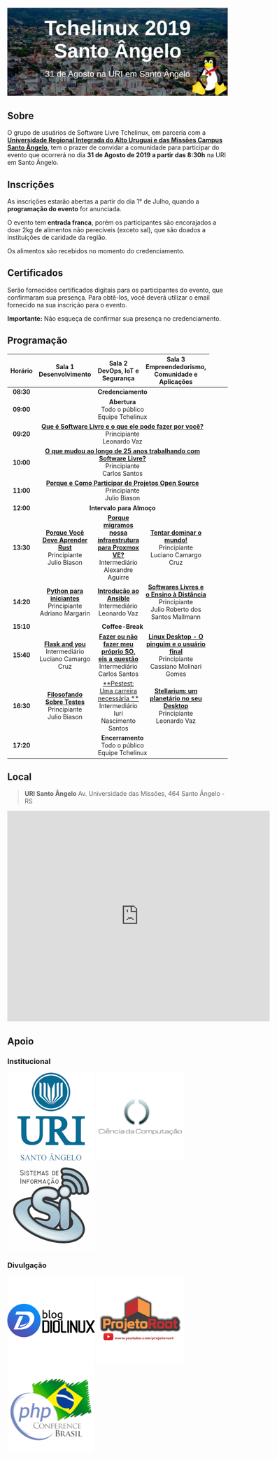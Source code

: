[![Tchelinux 2019 Santo Ângelo](images/banner.jpg)](#)

## Sobre

O grupo de usuários de Software Livre Tchelinux, em parceria com a [**Universidade Regional Integrada do Alto Uruguai e das Missões Campus Santo Ângelo**](http://santoangelo.uri.br), tem o prazer de convidar a comunidade para participar do evento que ocorrerá no dia **31 de Agosto de 2019 a partir das 8:30h** na URI em Santo Ângelo.

## Inscrições

As inscrições estarão abertas a partir do dia 1° de Julho, quando a **programação do evento** for anunciada.

O evento tem **entrada franca**, porém os participantes são encorajados a doar 2kg de alimentos não perecíveis (exceto sal), que são doados a instituições de caridade da região.

Os alimentos são recebidos no momento do credenciamento.

## Certificados

Serão fornecidos certificados digitais para os participantes do evento, que confirmaram sua presença. Para obtê-los, você deverá utilizar o email fornecido na sua inscrição para o evento.

**Importante:** Não esqueça de confirmar sua presença no credenciamento.

## Programação

| <center> Horário </center> | <center> Sala 1 <br> Desenvolvimento </center> | <center> Sala 2 <br> DevOps, IoT e Segurança  </center> | <center> Sala 3 <br> Empreendedorismo, Comunidade e Aplicações </center> |
|:--------------------------:|:-----------------------:|:-----------------------:|:-----------------------:|
| **08:30** <td colspan=4><center>**Credenciamento**</center> |
| **09:00** <td colspan=4><center>**Abertura**<br> <span class="label label-info">Todo o público</span> <br>Equipe Tchelinux<br> </center> |
| **09:20** <td colspan=4><center>[**Que é Software Livre e o que ele pode fazer por você?**](#Que_é_Software_Livre_e_o_que_ele_pode_fazer_por_você?)<br> <span class="label label-success">Principiante</span> <br>Leonardo Vaz<br></center> |
| **10:00** <td colspan=4><center>[**O que mudou ao longo de 25 anos trabalhando com Software Livre?**](#O_que_mudou_ao_longo_de_25_anos_trabalhando_com_Software_Livre?) <br> <span class="label label-success">Principiante</span> <br> Carlos Santos | 
| **11:00** <td colspan=4><center>[**Porque e Como Participar de Projetos Open Source**](#Porque_e_Como_Participar_de_Projetos_Open_Source) <br> <span class="label label-success">Principiante</span> <br> Julio Biason | 
| **12:00** <td colspan=4><center>**Intervalo para Almoço**</center> |
| **13:30** |  [**Porque Você Deve Aprender Rust**](#Porque_Você_Deve_Aprender_Rust) <br> <span class="label label-success">Principiante</span> <br> Julio Biason |  [**Porque migramos nossa infraestrutura para Proxmox VE?**](#Porque_migramos_nossa_infraestrutura_para_Proxmox_VE?) <br> <span class="label label-warning">Intermediário</span> <br> Alexandre Aguirre |  [**Tentar dominar o mundo!**](#Tentar_dominar_o_mundo!) <br> <span class="label label-success">Principiante</span> <br> Luciano Camargo Cruz | 
| **14:20** |  [**Python para iniciantes**](#Python_para_iniciantes) <br> <span class="label label-success">Principiante</span> <br> Adriano Margarin |  [**Introdução ao Ansible**](#Introdução_ao_Ansible) <br> <span class="label label-warning">Intermediário</span> <br> Leonardo Vaz |  [**Softwares Livres e o Ensino à Distância**](#Softwares_Livres_e_o_Ensino_à_Distância) <br> <span class="label label-success">Principiante</span> <br> Julio Roberto dos Santos Mallmann | 
| **15:10** <td colspan=4><center>**Coffee-Break**</center> |
| **15:40** |  [**Flask and you**](#Flask_and_you) <br> <span class="label label-warning">Intermediário</span> <br> Luciano Camargo Cruz |  [**Fazer ou não fazer meu próprio SO, eis a questão**](#Fazer_ou_não_fazer_meu_próprio_SO,_eis_a_questão) <br> <span class="label label-warning">Intermediário</span> <br> Carlos Santos |  [**Linux Desktop - O pinguim e o usuário final**](#Linux_Desktop_-_O_pinguim_e_o_usuário_final) <br> <span class="label label-success">Principiante</span> <br> Cassiano Molinari Gomes | 
| **16:30** |  [**Filosofando Sobre Testes**](#Filosofando_Sobre_Testes) <br> <span class="label label-success">Principiante</span> <br> Julio Biason |  [**Pestest: Uma carreira necessária **](#Pestest:_Uma_carreira_necessária) <br> <span class="label label-warning">Intermediário</span> <br> Iuri Nascimento Santos |  [**Stellarium: um planetário no seu Desktop**](#Stellarium:_um_planetário_no_seu_Desktop) <br> <span class="label label-success">Principiante</span> <br> Leonardo Vaz | 
| **17:20** <td colspan=4><center>**Encerramento**<br> <span class="label label-info">Todo o público</span> <br>   Equipe Tchelinux  <br> </center> |

## Local

> **URI Santo Ângelo**
> Av. Universidade das Missões, 464
> Santo Ângelo - RS

<div class="map-responsive">
	<iframe src="https://www.google.com/maps/embed?pb=!1m18!1m12!1m3!1d11818.547494409933!2d-54.276312153221255!3d-28.277864143627372!2m3!1f0!2f0!3f0!3m2!1i1024!2i768!4f13.1!3m3!1m2!1s0x94fe90ad442677b9%3A0x90151770d37dcdf8!2sAv.+Universidade+das+Miss%C3%B5es%2C+464+-+Dornelles%2C+Santo+%C3%82ngelo+-+RS%2C+98802-470!5e0!3m2!1sen!2sbr!4v1559070886924!5m2!1sen!2sbr" width="600" height="480" frameborder="0" style="border:0" allowfullscreen></iframe>
</div>

## Apoio

### Institucional

[![URISAN](images/logo_urisan.png)](https://santoangelo.uri.br/)
[![Ciência da Computação](images/logo_cc.png)](http://www.san.uri.br/graduacao/computacao/)
[![Sistemas de Informação](images/logo_si.png)](http://www.urisan.tche.br/graduacao/sistemas/)

### Divulgação

[![Blog Diolinux](images/logo_diolinux.png)](https://www.diolinux.com.br/)
[![Projeto Root](images/logo_projetoroot.png)](https://projetoroot.com.br/)
[![PHP Conference Brasil](images/logo_phpconference.png)](https://phpconference.com.br/)
